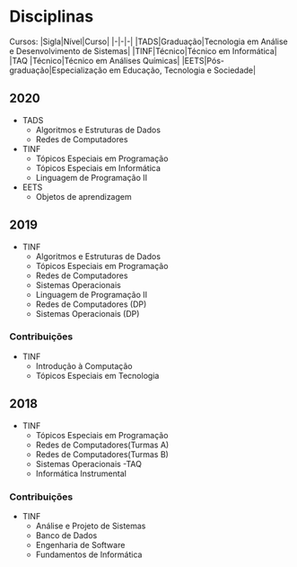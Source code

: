 # Disciplinas

Cursos:
|Sigla|Nível|Curso|
|-|-|-|
|TADS|Graduação|Tecnologia em Análise e Desenvolvimento de Sistemas|
|TINF|Técnico|Técnico em Informática|
|TAQ |Técnico|Técnico em Análises Químicas| 
|EETS|Pós-graduação|Especialização em Educação, Tecnologia e Sociedade|

## 2020
- TADS
    - Algoritmos e Estruturas de Dados
    - Redes de Computadores
- TINF
    - Tópicos Especiais em Programação
    - Tópicos Especiais em Informática
    - Linguagem de Programação II
- EETS
    - Objetos de aprendizagem

## 2019

- TINF
    - Algoritmos e Estruturas de Dados
    - Tópicos Especiais em Programação
    - Redes de Computadores
    - Sistemas Operacionais
    - Linguagem de Programação II
    - Redes de Computadores (DP)
    - Sistemas Operacionais (DP)
    
### Contribuições
- TINF
    - Introdução à Computação
    - Tópicos Especiais em Tecnologia

## 2018
- TINF
    - Tópicos Especiais em Programação
    - Redes de Computadores(Turmas A)
    - Redes de Computadores(Turmas B)
    - Sistemas Operacionais
-TAQ
    - Informática Instrumental

    
### Contribuições
- TINF
    - Análise e Projeto de Sistemas
    - Banco de Dados
    - Engenharia de Software
    - Fundamentos de Informática
    
    
